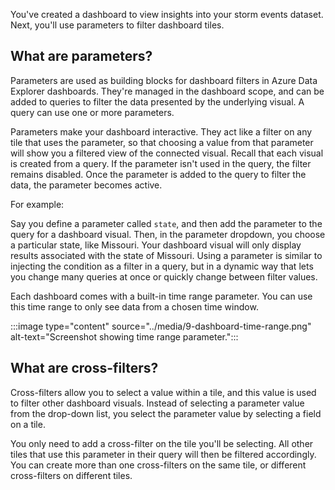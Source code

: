 You've created a dashboard to view insights into your storm events dataset. Next, you'll use parameters to filter dashboard tiles. 

## What are parameters?

Parameters are used as building blocks for dashboard filters in Azure Data Explorer dashboards. They're managed in the dashboard scope, and can be added to queries to filter the data presented by the underlying visual. A query can use one or more parameters.

Parameters make your dashboard interactive. They act like a filter on any tile that uses the parameter, so that choosing a value from that parameter will show you a filtered view of the connected visual. Recall that each visual is created from a query. If the parameter isn't used in the query, the filter remains disabled. Once the parameter is added to the query to filter the data, the parameter becomes active.

For example: 

Say you define a parameter called `state`, and then add the parameter to the query for a dashboard visual. Then, in the parameter dropdown, you choose a particular state, like Missouri. Your dashboard visual will only display results associated with the state of Missouri. Using a parameter is similar to injecting the condition as a filter in a query, but in a dynamic way that lets you change many queries at once or quickly change between filter values.

Each dashboard comes with a built-in time range parameter. You can use this time range to only see data from a chosen time window.

:::image type="content" source="../media/9-dashboard-time-range.png" alt-text="Screenshot showing time range parameter.":::

## What are cross-filters?

Cross-filters allow you to select a value within a tile, and this value is used to filter other dashboard visuals. Instead of selecting a parameter value from the drop-down list, you select the parameter value by selecting a field on a tile.

You only need to add a cross-filter on the tile you'll be selecting. All other tiles that use this parameter in their query will then be filtered accordingly. You can create more than one cross-filters on the same tile, or different cross-filters on different tiles.